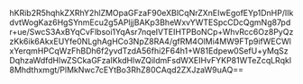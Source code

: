 hKRib2R5hqhkZXRhY2hlZMOpaGFzaF90eXBlCqNrZXnEIwEgofEYp1DnHP/lIkdvtWogKaz6HgSYnmEcu2g5APljjBAKp3BheWxvYWTESpcCDcQgmNg87pdr+ue/SwcS3AxBYqCvFlbsoi1YqAsr7nqeIVTEIHTPBoNCp+WhvRcc6Oz8PyQzzKk6ik6AkxEUYfe0NLghAgHCo3NpZ8RA4/gfRM4OlMi4MW9FTp9ifWECWlxYerqmHPCqWzFhBDh6f2yvdTzdA56fhi2F64h1+W81Edpew0SefU+yMqSzDqhzaWdfdHlwZSCkaGFzaIKkdHlwZQildmFsdWXEIHvFYKP81WTeZcqLRqkl8Mhdthxmgt/PlMkNwc7cEYtBo3RhZ80CAqd2ZXJzaW9uAQ==
